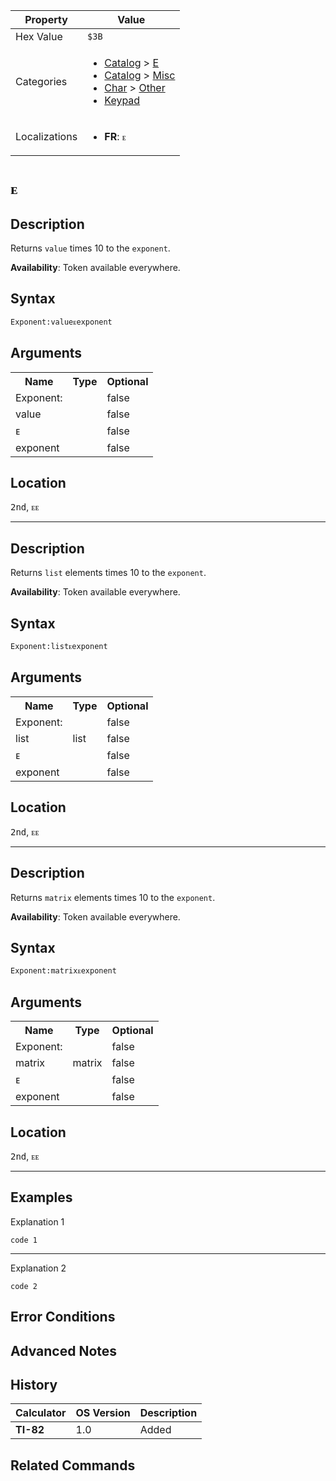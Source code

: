| Property      | Value |
|---------------|-------|
| Hex Value     | `$3B`|
| Categories    | <ul><li>[Catalog](<../categories/Catalog.md>) > [E](<../categories/Catalog.md#E>)</li><li>[Catalog](<../categories/Catalog.md>) > [Misc](<../categories/Catalog.md#Misc>)</li><li>[Char](<../categories/Char.md>) > [Other](<../categories/Char.md#Other>)</li><li>[Keypad](<../categories/Keypad.md>)</li></ul> |
| Localizations | <ul><li><b>FR</b>: `ᴇ`</li></ul> |

# `ᴇ`

## Description
Returns `value` times 10 to the `exponent`.


<b>Availability</b>: Token available everywhere.

## Syntax
`Exponent:valueᴇexponent`

## Arguments
<table>
<tr><th>Name</th><th>Type</th><th>Optional</th></tr>

<tr><td>Exponent:</td><td></td><td>false</td></tr>

<tr><td>value</td><td></td><td>false</td></tr>

<tr><td>ᴇ</td><td></td><td>false</td></tr>

<tr><td>exponent</td><td></td><td>false</td></tr>

</table>

## Location
<kbd>2nd</kbd>, <kbd>ᴇᴇ</kbd>
<hr>

## Description
Returns `list` elements times 10 to the `exponent`.


<b>Availability</b>: Token available everywhere.

## Syntax
`Exponent:listᴇexponent`

## Arguments
<table>
<tr><th>Name</th><th>Type</th><th>Optional</th></tr>

<tr><td>Exponent:</td><td></td><td>false</td></tr>

<tr><td>list</td><td>list</td><td>false</td></tr>

<tr><td>ᴇ</td><td></td><td>false</td></tr>

<tr><td>exponent</td><td></td><td>false</td></tr>

</table>

## Location
<kbd>2nd</kbd>, <kbd>ᴇᴇ</kbd>
<hr>

## Description
Returns `matrix` elements times 10 to the `exponent`.


<b>Availability</b>: Token available everywhere.

## Syntax
`Exponent:matrixᴇexponent`

## Arguments
<table>
<tr><th>Name</th><th>Type</th><th>Optional</th></tr>

<tr><td>Exponent:</td><td></td><td>false</td></tr>

<tr><td>matrix</td><td>matrix</td><td>false</td></tr>

<tr><td>ᴇ</td><td></td><td>false</td></tr>

<tr><td>exponent</td><td></td><td>false</td></tr>

</table>

## Location
<kbd>2nd</kbd>, <kbd>ᴇᴇ</kbd>
<hr>

## Examples

Explanation 1
```ti-basic
code 1
```
---
Explanation 2
```ti-basic
code 2
```

## Error Conditions


## Advanced Notes


## History
| Calculator | OS Version | Description |
|------------|------------|-------------|
| <b>TI-82</b> | 1.0 | Added

## Related Commands

    